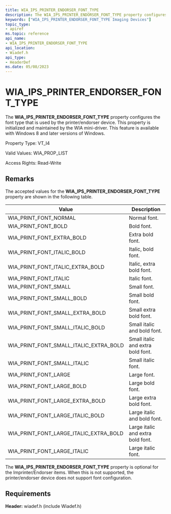 ```yaml
---
title: WIA_IPS_PRINTER_ENDORSER_FONT_TYPE
description: The WIA_IPS_PRINTER_ENDORSER_FONT_TYPE property configures the font type that is used by the printer/endorser device.
keywords: ["WIA_IPS_PRINTER_ENDORSER_FONT_TYPE Imaging Devices"]
topic_type:
- apiref
ms.topic: reference
api_name:
- WIA_IPS_PRINTER_ENDORSER_FONT_TYPE
api_location:
- Wiadef.h
api_type:
- HeaderDef
ms.date: 05/08/2023
---
```


# WIA_IPS_PRINTER_ENDORSER_FONT_TYPE

The **WIA_IPS_PRINTER_ENDORSER_FONT_TYPE** property configures the font type that is used by the printer/endorser device. This property is initialized and maintained by the WIA mini-driver. This feature is available with Windows 8 and later versions of Windows.

Property Type: VT_I4

Valid Values: WIA_PROP_LIST

Access Rights: Read-Write

## Remarks

The accepted values for the **WIA_IPS_PRINTER_ENDORSER_FONT_TYPE** property are shown in the following table.

| Value | Description |
|--|--|
| WIA_PRINT_FONT_NORMAL | Normal font. |
| WIA_PRINT_FONT_BOLD | Bold font. |
| WIA_PRINT_FONT_EXTRA_BOLD | Extra bold font. |
| WIA_PRINT_FONT_ITALIC_BOLD | Italic, bold font. |
| WIA_PRINT_FONT_ITALIC_EXTRA_BOLD | Italic, extra bold font. |
| WIA_PRINT_FONT_ITALIC | Italic font. |
| WIA_PRINT_FONT_SMALL | Small font. |
| WIA_PRINT_FONT_SMALL_BOLD | Small bold font. |
| WIA_PRINT_FONT_SMALL_EXTRA_BOLD | Small extra bold font. |
| WIA_PRINT_FONT_SMALL_ITALIC_BOLD | Small italic and bold font. |
| WIA_PRINT_FONT_SMALL_ITALIC_EXTRA_BOLD | Small italic and extra bold font. |
| WIA_PRINT_FONT_SMALL_ITALIC | Small italic font. |
| WIA_PRINT_FONT_LARGE | Large font. |
| WIA_PRINT_FONT_LARGE_BOLD | Large bold font. |
| WIA_PRINT_FONT_LARGE_EXTRA_BOLD | Large extra bold font. |
| WIA_PRINT_FONT_LARGE_ITALIC_BOLD | Large italic and bold font. |
| WIA_PRINT_FONT_LARGE_ITALIC_EXTRA_BOLD | Large italic and extra bold font. |
| WIA_PRINT_FONT_LARGE_ITALIC | Large italic font. |

The **WIA_IPS_PRINTER_ENDORSER_FONT_TYPE** property is optional for the Imprinter/Endorser items. When this is not supported, the printer/endorser device does not support font configuration.

## Requirements

**Header:** wiadef.h (include Wiadef.h)
